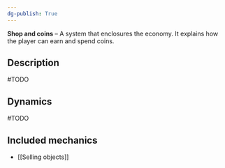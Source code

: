 ```yaml
---
dg-publish: True 
---
```

**Shop and coins** – A system that enclosures the economy. It explains how the player can earn and spend coins.

## Description
 #TODO 

## Dynamics
#TODO 

## Included mechanics
- [[Selling objects]]
